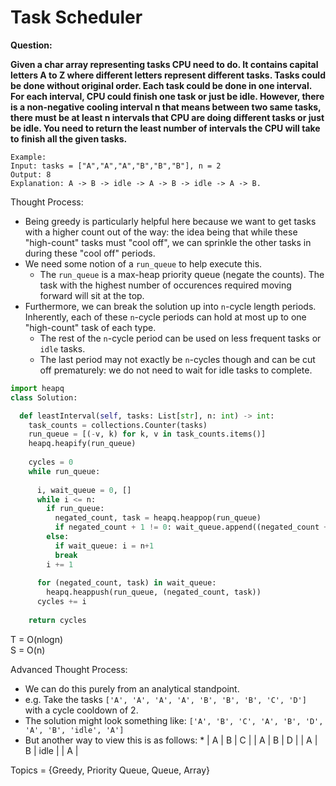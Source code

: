 # Task Scheduler

<b>Question:</b>

<b>
Given a char array representing tasks CPU need to do. It contains capital letters A to Z where different letters represent different tasks. Tasks could be done without original order. Each task could be done in one interval. For each interval, CPU could finish one task or just be idle.
</b>  
<b>
However, there is a non-negative cooling interval n that means between two same tasks, there must be at least n intervals that CPU are doing different tasks or just be idle.
</b>  
<b>
You need to return the least number of intervals the CPU will take to finish all the given tasks.
</b>

```
Example:
Input: tasks = ["A","A","A","B","B","B"], n = 2
Output: 8
Explanation: A -> B -> idle -> A -> B -> idle -> A -> B.
```

Thought Process:
* Being greedy is particularly helpful here because we want to get tasks with a higher count out of the way: the idea being that while these "high-count" tasks must "cool off", we can sprinkle the other tasks in during these "cool off" periods.
* We need some notion of a `run_queue` to help execute this.
  * The `run_queue` is a max-heap priority queue (negate the counts). The task with the highest number of occurences required moving forward will sit at the top.
* Furthermore, we can break the solution up into `n`-cycle length periods. Inherently, each of these `n`-cycle periods can hold at most up to one "high-count" task of each type.
  * The rest of the `n`-cycle period can be used on less frequent tasks or `idle` tasks.
  * The last period may not exactly be `n`-cycles though and can be cut off prematurely: we do not need to wait for idle tasks to complete.
  
```python
import heapq
class Solution:

  def leastInterval(self, tasks: List[str], n: int) -> int:
    task_counts = collections.Counter(tasks)
    run_queue = [(-v, k) for k, v in task_counts.items()]
    heapq.heapify(run_queue)
    
    cycles = 0
    while run_queue:
      
      i, wait_queue = 0, []
      while i <= n:
        if run_queue:
          negated_count, task = heapq.heappop(run_queue)
          if negated_count + 1 != 0: wait_queue.append((negated_count + 1, task))
        else:
          if wait_queue: i = n+1
          break
        i += 1
      
      for (negated_count, task) in wait_queue:
        heapq.heappush(run_queue, (negated_count, task))
      cycles += i
      
    return cycles                  
```
T = O(nlogn)  
S = O(n)  
  
Advanced Thought Process:
* We can do this purely from an analytical standpoint.
* e.g. Take the tasks `['A', 'A', 'A', 'A', 'B', 'B', 'B', 'C', 'D']` with a cycle cooldown of 2.
* The solution might look something like: `['A', 'B', 'C', 'A', 'B', 'D', 'A', 'B', 'idle', 'A']`
* But another way to view this is as follows:
  * 
  | A | B | C |
  | A | B | D |
  | A | B | idle |
  | A |


Topics = {Greedy, Priority Queue, Queue, Array}


